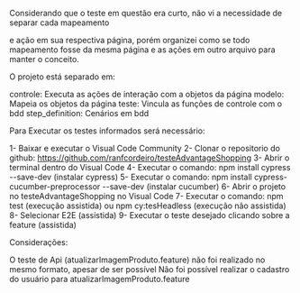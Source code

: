  
Considerando que o teste em questão era curto, não vi a necessidade de separar cada mapeamento 

e ação em sua respectiva página, porém organizei como se todo mapeamento fosse da mesma página e as ações em outro arquivo para manter o conceito.

O projeto está separado em:

controle: Executa as ações de interação com a objetos da página
modelo: Mapeia os objetos da página
teste: Vincula as funções de controle com o bdd
step_definition: Cenários em bdd

Para Executar os testes informados será necessário:

1- Baixar e executar o Visual Code Community
2- Clonar o repositorio do github:  https://github.com/ranfcordeiro/testeAdvantageShopping
3- Abrir o terminal dentro do Visual Code
4- Executar o comando: npm install cypress --save-dev (instalar cypress)
5- Executar o comando: npm install cypress-cucumber-preprocessor --save-dev (instalar cucumber)
6- Abrir o projeto no testeAdvantageShopping no Visual Code
7- Executar o comando: npm test (execução assistida) ou npm cy:tesHeadless (execução não assistida)
8- Selecionar E2E (assistida)
9- Executar o teste desejado clicando sobre a feature (assistida)

Considerações:

O teste de Api (atualizarImagemProduto.feature) não foi realizado no mesmo formato, apesar de ser possível
Não foi possível realizar o cadastro do usuário para atualizarImagemProduto.feature
